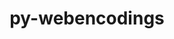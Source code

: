 ---
title: "py-webencodings"
layout: cache
categories: [package, develop]
meta: {"compilers": ["gcc@=11.1.0", "gcc@=11.4.0", "gcc@=9.4.0", "oneapi@=2024.2.1"], "num_specs": 40, "num_specs_by_stack": {"data-vis-sdk": 4, "e4s": 12, "e4s-neoverse-v2": 6, "e4s-neoverse_v1": 2, "e4s-oneapi": 14, "e4s-power": 2, "root": 40}, "oss": ["ubuntu20.04", "ubuntu22.04"], "platforms": ["linux"], "stacks": ["data-vis-sdk", "e4s", "e4s-neoverse-v2", "e4s-neoverse_v1", "e4s-oneapi", "e4s-power", "root"], "targets": ["neoverse_v1", "neoverse_v2", "ppc64le", "x86_64_v3"], "versions": ["0.5.1"]}
spec_details: [{"compiler": "oneapi@=2024.2.1", "hash": "3cx7wkx5wendpzf5p36hpayfimog77fs", "os": "ubuntu22.04", "platform": "linux", "size": "-", "stacks": ["e4s-oneapi", "root"], "tarball": "https://binaries.spack.io/develop/build_cache/linux-ubuntu22.04-x86_64_v3/oneapi-2024.2.1/py-webencodings-0.5.1/linux-ubuntu22.04-x86_64_v3-oneapi-2024.2.1-py-webencodings-0.5.1-3cx7wkx5wendpzf5p36hpayfimog77fs.spack", "target": "x86_64_v3", "variants": ["build_system=python_pip"], "versions": ["0.5.1"]}, {"compiler": "oneapi@=2024.2.1", "hash": "3ggyzqshkxbqxvfylclukst4zt7r7xhy", "os": "ubuntu22.04", "platform": "linux", "size": "-", "stacks": ["e4s-oneapi", "root"], "tarball": "https://binaries.spack.io/develop/build_cache/linux-ubuntu22.04-x86_64_v3/oneapi-2024.2.1/py-webencodings-0.5.1/linux-ubuntu22.04-x86_64_v3-oneapi-2024.2.1-py-webencodings-0.5.1-3ggyzqshkxbqxvfylclukst4zt7r7xhy.spack", "target": "x86_64_v3", "variants": ["build_system=python_pip"], "versions": ["0.5.1"]}, {"compiler": "gcc@=11.4.0", "hash": "3ujou3atyq573bxaoogp4qyeud3d3mgk", "os": "ubuntu22.04", "platform": "linux", "size": "-", "stacks": ["e4s", "root"], "tarball": "https://binaries.spack.io/develop/build_cache/linux-ubuntu22.04-x86_64_v3/gcc-11.4.0/py-webencodings-0.5.1/linux-ubuntu22.04-x86_64_v3-gcc-11.4.0-py-webencodings-0.5.1-3ujou3atyq573bxaoogp4qyeud3d3mgk.spack", "target": "x86_64_v3", "variants": ["build_system=python_pip"], "versions": ["0.5.1"]}, {"compiler": "oneapi@=2024.2.1", "hash": "6na7lnhgazc3yzpe2peo4lfflw5lspwu", "os": "ubuntu22.04", "platform": "linux", "size": "-", "stacks": ["e4s-oneapi", "root"], "tarball": "https://binaries.spack.io/develop/build_cache/linux-ubuntu22.04-x86_64_v3/oneapi-2024.2.1/py-webencodings-0.5.1/linux-ubuntu22.04-x86_64_v3-oneapi-2024.2.1-py-webencodings-0.5.1-6na7lnhgazc3yzpe2peo4lfflw5lspwu.spack", "target": "x86_64_v3", "variants": ["build_system=python_pip"], "versions": ["0.5.1"]}, {"compiler": "oneapi@=2024.2.1", "hash": "7xiejzld3fpc73wnr6gmu2gny4tpkqrw", "os": "ubuntu22.04", "platform": "linux", "size": "-", "stacks": ["e4s-oneapi", "root"], "tarball": "https://binaries.spack.io/develop/build_cache/linux-ubuntu22.04-x86_64_v3/oneapi-2024.2.1/py-webencodings-0.5.1/linux-ubuntu22.04-x86_64_v3-oneapi-2024.2.1-py-webencodings-0.5.1-7xiejzld3fpc73wnr6gmu2gny4tpkqrw.spack", "target": "x86_64_v3", "variants": ["build_system=python_pip"], "versions": ["0.5.1"]}, {"compiler": "oneapi@=2024.2.1", "hash": "a6vniofjywvx44zb56wsnj3hkqtl7bam", "os": "ubuntu22.04", "platform": "linux", "size": "-", "stacks": ["e4s-oneapi", "root"], "tarball": "https://binaries.spack.io/develop/build_cache/linux-ubuntu22.04-x86_64_v3/oneapi-2024.2.1/py-webencodings-0.5.1/linux-ubuntu22.04-x86_64_v3-oneapi-2024.2.1-py-webencodings-0.5.1-a6vniofjywvx44zb56wsnj3hkqtl7bam.spack", "target": "x86_64_v3", "variants": ["build_system=python_pip"], "versions": ["0.5.1"]}, {"compiler": "gcc@=11.4.0", "hash": "akggemcpyxyllgs4xcnlrbufop3uaae6", "os": "ubuntu22.04", "platform": "linux", "size": "-", "stacks": ["e4s", "root"], "tarball": "https://binaries.spack.io/develop/build_cache/linux-ubuntu22.04-x86_64_v3/gcc-11.4.0/py-webencodings-0.5.1/linux-ubuntu22.04-x86_64_v3-gcc-11.4.0-py-webencodings-0.5.1-akggemcpyxyllgs4xcnlrbufop3uaae6.spack", "target": "x86_64_v3", "variants": ["build_system=python_pip"], "versions": ["0.5.1"]}, {"compiler": "oneapi@=2024.2.1", "hash": "anlp7uzrncirfecqw5omgwtcsdmw6ax3", "os": "ubuntu22.04", "platform": "linux", "size": "-", "stacks": ["e4s-oneapi", "root"], "tarball": "https://binaries.spack.io/develop/build_cache/linux-ubuntu22.04-x86_64_v3/oneapi-2024.2.1/py-webencodings-0.5.1/linux-ubuntu22.04-x86_64_v3-oneapi-2024.2.1-py-webencodings-0.5.1-anlp7uzrncirfecqw5omgwtcsdmw6ax3.spack", "target": "x86_64_v3", "variants": ["build_system=python_pip"], "versions": ["0.5.1"]}, {"compiler": "oneapi@=2024.2.1", "hash": "cy7in23ptbvvfrhnh47y6p4hw2t6rvyf", "os": "ubuntu22.04", "platform": "linux", "size": "-", "stacks": ["e4s-oneapi", "root"], "tarball": "https://binaries.spack.io/develop/build_cache/linux-ubuntu22.04-x86_64_v3/oneapi-2024.2.1/py-webencodings-0.5.1/linux-ubuntu22.04-x86_64_v3-oneapi-2024.2.1-py-webencodings-0.5.1-cy7in23ptbvvfrhnh47y6p4hw2t6rvyf.spack", "target": "x86_64_v3", "variants": ["build_system=python_pip"], "versions": ["0.5.1"]}, {"compiler": "oneapi@=2024.2.1", "hash": "dj7vlz7tqetdds4t3ncd66vivquctiv4", "os": "ubuntu22.04", "platform": "linux", "size": "-", "stacks": ["e4s-oneapi", "root"], "tarball": "https://binaries.spack.io/develop/build_cache/linux-ubuntu22.04-x86_64_v3/oneapi-2024.2.1/py-webencodings-0.5.1/linux-ubuntu22.04-x86_64_v3-oneapi-2024.2.1-py-webencodings-0.5.1-dj7vlz7tqetdds4t3ncd66vivquctiv4.spack", "target": "x86_64_v3", "variants": ["build_system=python_pip"], "versions": ["0.5.1"]}, {"compiler": "gcc@=11.4.0", "hash": "dsoempumosed6yy7xn6ei76uiers4lix", "os": "ubuntu22.04", "platform": "linux", "size": "-", "stacks": ["e4s-neoverse-v2", "root"], "tarball": "https://binaries.spack.io/develop/build_cache/linux-ubuntu22.04-neoverse_v2/gcc-11.4.0/py-webencodings-0.5.1/linux-ubuntu22.04-neoverse_v2-gcc-11.4.0-py-webencodings-0.5.1-dsoempumosed6yy7xn6ei76uiers4lix.spack", "target": "neoverse_v2", "variants": ["build_system=python_pip"], "versions": ["0.5.1"]}, {"compiler": "gcc@=11.4.0", "hash": "duzywj7kv3474objnilku7x3h244bee3", "os": "ubuntu22.04", "platform": "linux", "size": "-", "stacks": ["e4s", "root"], "tarball": "https://binaries.spack.io/develop/build_cache/linux-ubuntu22.04-x86_64_v3/gcc-11.4.0/py-webencodings-0.5.1/linux-ubuntu22.04-x86_64_v3-gcc-11.4.0-py-webencodings-0.5.1-duzywj7kv3474objnilku7x3h244bee3.spack", "target": "x86_64_v3", "variants": ["build_system=python_pip"], "versions": ["0.5.1"]}, {"compiler": "gcc@=11.4.0", "hash": "ftmu6z26ch33hko453atawh5r3gtqd7y", "os": "ubuntu22.04", "platform": "linux", "size": "-", "stacks": ["e4s", "root"], "tarball": "https://binaries.spack.io/develop/build_cache/linux-ubuntu22.04-x86_64_v3/gcc-11.4.0/py-webencodings-0.5.1/linux-ubuntu22.04-x86_64_v3-gcc-11.4.0-py-webencodings-0.5.1-ftmu6z26ch33hko453atawh5r3gtqd7y.spack", "target": "x86_64_v3", "variants": ["build_system=python_pip"], "versions": ["0.5.1"]}, {"compiler": "gcc@=11.4.0", "hash": "fx6dthyvofi5yvh7mnshse7awxxkm3vz", "os": "ubuntu22.04", "platform": "linux", "size": "-", "stacks": ["e4s-neoverse-v2", "root"], "tarball": "https://binaries.spack.io/develop/build_cache/linux-ubuntu22.04-neoverse_v2/gcc-11.4.0/py-webencodings-0.5.1/linux-ubuntu22.04-neoverse_v2-gcc-11.4.0-py-webencodings-0.5.1-fx6dthyvofi5yvh7mnshse7awxxkm3vz.spack", "target": "neoverse_v2", "variants": ["build_system=python_pip"], "versions": ["0.5.1"]}, {"compiler": "gcc@=11.4.0", "hash": "g47hrrmlakqohyarqfmmcf7cmehzmr36", "os": "ubuntu22.04", "platform": "linux", "size": "-", "stacks": ["e4s-neoverse_v1", "root"], "tarball": "https://binaries.spack.io/develop/build_cache/linux-ubuntu22.04-neoverse_v1/gcc-11.4.0/py-webencodings-0.5.1/linux-ubuntu22.04-neoverse_v1-gcc-11.4.0-py-webencodings-0.5.1-g47hrrmlakqohyarqfmmcf7cmehzmr36.spack", "target": "neoverse_v1", "variants": ["build_system=python_pip"], "versions": ["0.5.1"]}, {"compiler": "gcc@=11.4.0", "hash": "h4hqlzi2yrwlkgxlss3br3r73idm2nb3", "os": "ubuntu22.04", "platform": "linux", "size": "-", "stacks": ["e4s", "root"], "tarball": "https://binaries.spack.io/develop/build_cache/linux-ubuntu22.04-x86_64_v3/gcc-11.4.0/py-webencodings-0.5.1/linux-ubuntu22.04-x86_64_v3-gcc-11.4.0-py-webencodings-0.5.1-h4hqlzi2yrwlkgxlss3br3r73idm2nb3.spack", "target": "x86_64_v3", "variants": ["build_system=python_pip"], "versions": ["0.5.1"]}, {"compiler": "gcc@=11.4.0", "hash": "h52psfljupzoeuri7gxfychhik4wo3iy", "os": "ubuntu22.04", "platform": "linux", "size": "-", "stacks": ["e4s", "root"], "tarball": "https://binaries.spack.io/develop/build_cache/linux-ubuntu22.04-x86_64_v3/gcc-11.4.0/py-webencodings-0.5.1/linux-ubuntu22.04-x86_64_v3-gcc-11.4.0-py-webencodings-0.5.1-h52psfljupzoeuri7gxfychhik4wo3iy.spack", "target": "x86_64_v3", "variants": ["build_system=python_pip"], "versions": ["0.5.1"]}, {"compiler": "gcc@=11.4.0", "hash": "j7k4jscz6pqatg4pc337wp4lcmpuillv", "os": "ubuntu22.04", "platform": "linux", "size": "-", "stacks": ["e4s-neoverse-v2", "root"], "tarball": "https://binaries.spack.io/develop/build_cache/linux-ubuntu22.04-neoverse_v2/gcc-11.4.0/py-webencodings-0.5.1/linux-ubuntu22.04-neoverse_v2-gcc-11.4.0-py-webencodings-0.5.1-j7k4jscz6pqatg4pc337wp4lcmpuillv.spack", "target": "neoverse_v2", "variants": ["build_system=python_pip"], "versions": ["0.5.1"]}, {"compiler": "gcc@=11.4.0", "hash": "k4qzqzdvjfnsc2i5uobwrumecvxdkzym", "os": "ubuntu22.04", "platform": "linux", "size": "-", "stacks": ["e4s", "root"], "tarball": "https://binaries.spack.io/develop/build_cache/linux-ubuntu22.04-x86_64_v3/gcc-11.4.0/py-webencodings-0.5.1/linux-ubuntu22.04-x86_64_v3-gcc-11.4.0-py-webencodings-0.5.1-k4qzqzdvjfnsc2i5uobwrumecvxdkzym.spack", "target": "x86_64_v3", "variants": ["build_system=python_pip"], "versions": ["0.5.1"]}, {"compiler": "gcc@=11.1.0", "hash": "keb3vtkdoxjvzzaxeskoi5hos4f5dvoy", "os": "ubuntu20.04", "platform": "linux", "size": "-", "stacks": ["data-vis-sdk", "root"], "tarball": "https://binaries.spack.io/develop/build_cache/linux-ubuntu20.04-x86_64_v3/gcc-11.1.0/py-webencodings-0.5.1/linux-ubuntu20.04-x86_64_v3-gcc-11.1.0-py-webencodings-0.5.1-keb3vtkdoxjvzzaxeskoi5hos4f5dvoy.spack", "target": "x86_64_v3", "variants": ["build_system=python_pip"], "versions": ["0.5.1"]}, {"compiler": "gcc@=11.4.0", "hash": "m5mdj6lbe5a2k2iwlifoizvzl4roqcev", "os": "ubuntu22.04", "platform": "linux", "size": "-", "stacks": ["e4s", "root"], "tarball": "https://binaries.spack.io/develop/build_cache/linux-ubuntu22.04-x86_64_v3/gcc-11.4.0/py-webencodings-0.5.1/linux-ubuntu22.04-x86_64_v3-gcc-11.4.0-py-webencodings-0.5.1-m5mdj6lbe5a2k2iwlifoizvzl4roqcev.spack", "target": "x86_64_v3", "variants": ["build_system=python_pip"], "versions": ["0.5.1"]}, {"compiler": "gcc@=11.1.0", "hash": "n3mwq33mfkm3p3xpuiqygpwblkunccwk", "os": "ubuntu20.04", "platform": "linux", "size": "-", "stacks": ["data-vis-sdk", "root"], "tarball": "https://binaries.spack.io/develop/build_cache/linux-ubuntu20.04-x86_64_v3/gcc-11.1.0/py-webencodings-0.5.1/linux-ubuntu20.04-x86_64_v3-gcc-11.1.0-py-webencodings-0.5.1-n3mwq33mfkm3p3xpuiqygpwblkunccwk.spack", "target": "x86_64_v3", "variants": ["build_system=python_pip"], "versions": ["0.5.1"]}, {"compiler": "oneapi@=2024.2.1", "hash": "o6pf3ukmh5kem5ijyxnqym5rytin4j5c", "os": "ubuntu22.04", "platform": "linux", "size": "-", "stacks": ["e4s-oneapi", "root"], "tarball": "https://binaries.spack.io/develop/build_cache/linux-ubuntu22.04-x86_64_v3/oneapi-2024.2.1/py-webencodings-0.5.1/linux-ubuntu22.04-x86_64_v3-oneapi-2024.2.1-py-webencodings-0.5.1-o6pf3ukmh5kem5ijyxnqym5rytin4j5c.spack", "target": "x86_64_v3", "variants": ["build_system=python_pip"], "versions": ["0.5.1"]}, {"compiler": "oneapi@=2024.2.1", "hash": "ohlizxu2mdlrzygditxspdv6ysbsnjz4", "os": "ubuntu22.04", "platform": "linux", "size": "-", "stacks": ["e4s-oneapi", "root"], "tarball": "https://binaries.spack.io/develop/build_cache/linux-ubuntu22.04-x86_64_v3/oneapi-2024.2.1/py-webencodings-0.5.1/linux-ubuntu22.04-x86_64_v3-oneapi-2024.2.1-py-webencodings-0.5.1-ohlizxu2mdlrzygditxspdv6ysbsnjz4.spack", "target": "x86_64_v3", "variants": ["build_system=python_pip"], "versions": ["0.5.1"]}, {"compiler": "oneapi@=2024.2.1", "hash": "ok3c3tcytzesqldwkvbx4psqcjvzqjvr", "os": "ubuntu22.04", "platform": "linux", "size": "-", "stacks": ["e4s-oneapi", "root"], "tarball": "https://binaries.spack.io/develop/build_cache/linux-ubuntu22.04-x86_64_v3/oneapi-2024.2.1/py-webencodings-0.5.1/linux-ubuntu22.04-x86_64_v3-oneapi-2024.2.1-py-webencodings-0.5.1-ok3c3tcytzesqldwkvbx4psqcjvzqjvr.spack", "target": "x86_64_v3", "variants": ["build_system=python_pip"], "versions": ["0.5.1"]}, {"compiler": "oneapi@=2024.2.1", "hash": "pscjgptovpopv4zw6trxkotb3asidg7r", "os": "ubuntu22.04", "platform": "linux", "size": "-", "stacks": ["e4s-oneapi", "root"], "tarball": "https://binaries.spack.io/develop/build_cache/linux-ubuntu22.04-x86_64_v3/oneapi-2024.2.1/py-webencodings-0.5.1/linux-ubuntu22.04-x86_64_v3-oneapi-2024.2.1-py-webencodings-0.5.1-pscjgptovpopv4zw6trxkotb3asidg7r.spack", "target": "x86_64_v3", "variants": ["build_system=python_pip"], "versions": ["0.5.1"]}, {"compiler": "gcc@=9.4.0", "hash": "q7v3dsxaeyy64edqi27i5nm56xw2ikgn", "os": "ubuntu20.04", "platform": "linux", "size": "-", "stacks": ["e4s-power", "root"], "tarball": "https://binaries.spack.io/develop/build_cache/linux-ubuntu20.04-ppc64le/gcc-9.4.0/py-webencodings-0.5.1/linux-ubuntu20.04-ppc64le-gcc-9.4.0-py-webencodings-0.5.1-q7v3dsxaeyy64edqi27i5nm56xw2ikgn.spack", "target": "ppc64le", "variants": ["build_system=python_pip"], "versions": ["0.5.1"]}, {"compiler": "gcc@=11.4.0", "hash": "qh4t2oox26o6qjsb4mhelssqishauo4t", "os": "ubuntu22.04", "platform": "linux", "size": "-", "stacks": ["e4s-neoverse_v1", "root"], "tarball": "https://binaries.spack.io/develop/build_cache/linux-ubuntu22.04-neoverse_v1/gcc-11.4.0/py-webencodings-0.5.1/linux-ubuntu22.04-neoverse_v1-gcc-11.4.0-py-webencodings-0.5.1-qh4t2oox26o6qjsb4mhelssqishauo4t.spack", "target": "neoverse_v1", "variants": ["build_system=python_pip"], "versions": ["0.5.1"]}, {"compiler": "gcc@=11.4.0", "hash": "qtkkxhukpnnkolhcstmmlcqajhtegm5s", "os": "ubuntu22.04", "platform": "linux", "size": "-", "stacks": ["e4s", "root"], "tarball": "https://binaries.spack.io/develop/build_cache/linux-ubuntu22.04-x86_64_v3/gcc-11.4.0/py-webencodings-0.5.1/linux-ubuntu22.04-x86_64_v3-gcc-11.4.0-py-webencodings-0.5.1-qtkkxhukpnnkolhcstmmlcqajhtegm5s.spack", "target": "x86_64_v3", "variants": ["build_system=python_pip"], "versions": ["0.5.1"]}, {"compiler": "oneapi@=2024.2.1", "hash": "shpv4zpouoonr2xk4h64vpee3sbjqzzg", "os": "ubuntu22.04", "platform": "linux", "size": "-", "stacks": ["e4s-oneapi", "root"], "tarball": "https://binaries.spack.io/develop/build_cache/linux-ubuntu22.04-x86_64_v3/oneapi-2024.2.1/py-webencodings-0.5.1/linux-ubuntu22.04-x86_64_v3-oneapi-2024.2.1-py-webencodings-0.5.1-shpv4zpouoonr2xk4h64vpee3sbjqzzg.spack", "target": "x86_64_v3", "variants": ["build_system=python_pip"], "versions": ["0.5.1"]}, {"compiler": "gcc@=11.4.0", "hash": "tdtriwdvztlrf5muev25gstanpef7vkd", "os": "ubuntu22.04", "platform": "linux", "size": "-", "stacks": ["e4s-neoverse-v2", "root"], "tarball": "https://binaries.spack.io/develop/build_cache/linux-ubuntu22.04-neoverse_v2/gcc-11.4.0/py-webencodings-0.5.1/linux-ubuntu22.04-neoverse_v2-gcc-11.4.0-py-webencodings-0.5.1-tdtriwdvztlrf5muev25gstanpef7vkd.spack", "target": "neoverse_v2", "variants": ["build_system=python_pip"], "versions": ["0.5.1"]}, {"compiler": "oneapi@=2024.2.1", "hash": "tqeraqj3cgpwwzq7sdrui62u2kc5sfrl", "os": "ubuntu22.04", "platform": "linux", "size": "-", "stacks": ["e4s-oneapi", "root"], "tarball": "https://binaries.spack.io/develop/build_cache/linux-ubuntu22.04-x86_64_v3/oneapi-2024.2.1/py-webencodings-0.5.1/linux-ubuntu22.04-x86_64_v3-oneapi-2024.2.1-py-webencodings-0.5.1-tqeraqj3cgpwwzq7sdrui62u2kc5sfrl.spack", "target": "x86_64_v3", "variants": ["build_system=python_pip"], "versions": ["0.5.1"]}, {"compiler": "gcc@=11.1.0", "hash": "u3b43on63q4msndbxxwxvvbzlpra2j4y", "os": "ubuntu20.04", "platform": "linux", "size": "-", "stacks": ["data-vis-sdk", "root"], "tarball": "https://binaries.spack.io/develop/build_cache/linux-ubuntu20.04-x86_64_v3/gcc-11.1.0/py-webencodings-0.5.1/linux-ubuntu20.04-x86_64_v3-gcc-11.1.0-py-webencodings-0.5.1-u3b43on63q4msndbxxwxvvbzlpra2j4y.spack", "target": "x86_64_v3", "variants": ["build_system=python_pip"], "versions": ["0.5.1"]}, {"compiler": "gcc@=11.4.0", "hash": "uwqms2bjxpf3uqxqjutg3hbtc6hxqb6v", "os": "ubuntu22.04", "platform": "linux", "size": "-", "stacks": ["e4s-neoverse-v2", "root"], "tarball": "https://binaries.spack.io/develop/build_cache/linux-ubuntu22.04-neoverse_v2/gcc-11.4.0/py-webencodings-0.5.1/linux-ubuntu22.04-neoverse_v2-gcc-11.4.0-py-webencodings-0.5.1-uwqms2bjxpf3uqxqjutg3hbtc6hxqb6v.spack", "target": "neoverse_v2", "variants": ["build_system=python_pip"], "versions": ["0.5.1"]}, {"compiler": "gcc@=11.1.0", "hash": "uww2ntxsxvnmrwzuzwfhpk7ff5wl6wvw", "os": "ubuntu20.04", "platform": "linux", "size": "-", "stacks": ["data-vis-sdk", "root"], "tarball": "https://binaries.spack.io/develop/build_cache/linux-ubuntu20.04-x86_64_v3/gcc-11.1.0/py-webencodings-0.5.1/linux-ubuntu20.04-x86_64_v3-gcc-11.1.0-py-webencodings-0.5.1-uww2ntxsxvnmrwzuzwfhpk7ff5wl6wvw.spack", "target": "x86_64_v3", "variants": ["build_system=python_pip"], "versions": ["0.5.1"]}, {"compiler": "gcc@=11.4.0", "hash": "uzuqrle4t7hwhd2kafycdzyjqx3dciox", "os": "ubuntu22.04", "platform": "linux", "size": "-", "stacks": ["e4s", "root"], "tarball": "https://binaries.spack.io/develop/build_cache/linux-ubuntu22.04-x86_64_v3/gcc-11.4.0/py-webencodings-0.5.1/linux-ubuntu22.04-x86_64_v3-gcc-11.4.0-py-webencodings-0.5.1-uzuqrle4t7hwhd2kafycdzyjqx3dciox.spack", "target": "x86_64_v3", "variants": ["build_system=python_pip"], "versions": ["0.5.1"]}, {"compiler": "gcc@=11.4.0", "hash": "wk4hnr3vp3rnadotzthqvgjgbevusste", "os": "ubuntu22.04", "platform": "linux", "size": "-", "stacks": ["e4s", "root"], "tarball": "https://binaries.spack.io/develop/build_cache/linux-ubuntu22.04-x86_64_v3/gcc-11.4.0/py-webencodings-0.5.1/linux-ubuntu22.04-x86_64_v3-gcc-11.4.0-py-webencodings-0.5.1-wk4hnr3vp3rnadotzthqvgjgbevusste.spack", "target": "x86_64_v3", "variants": ["build_system=python_pip"], "versions": ["0.5.1"]}, {"compiler": "gcc@=11.4.0", "hash": "xwfoy7fx5hactixa4wemtwni5xjhcxe5", "os": "ubuntu22.04", "platform": "linux", "size": "-", "stacks": ["e4s", "root"], "tarball": "https://binaries.spack.io/develop/build_cache/linux-ubuntu22.04-x86_64_v3/gcc-11.4.0/py-webencodings-0.5.1/linux-ubuntu22.04-x86_64_v3-gcc-11.4.0-py-webencodings-0.5.1-xwfoy7fx5hactixa4wemtwni5xjhcxe5.spack", "target": "x86_64_v3", "variants": ["build_system=python_pip"], "versions": ["0.5.1"]}, {"compiler": "gcc@=9.4.0", "hash": "zek24jclytxmbqesg7epa2x76ffuskje", "os": "ubuntu20.04", "platform": "linux", "size": "-", "stacks": ["e4s-power", "root"], "tarball": "https://binaries.spack.io/develop/build_cache/linux-ubuntu20.04-ppc64le/gcc-9.4.0/py-webencodings-0.5.1/linux-ubuntu20.04-ppc64le-gcc-9.4.0-py-webencodings-0.5.1-zek24jclytxmbqesg7epa2x76ffuskje.spack", "target": "ppc64le", "variants": ["build_system=python_pip"], "versions": ["0.5.1"]}, {"compiler": "gcc@=11.4.0", "hash": "zqnvn5ptzvqlqqlm52jrhrien7xzhc4p", "os": "ubuntu22.04", "platform": "linux", "size": "-", "stacks": ["e4s-neoverse-v2", "root"], "tarball": "https://binaries.spack.io/develop/build_cache/linux-ubuntu22.04-neoverse_v2/gcc-11.4.0/py-webencodings-0.5.1/linux-ubuntu22.04-neoverse_v2-gcc-11.4.0-py-webencodings-0.5.1-zqnvn5ptzvqlqqlm52jrhrien7xzhc4p.spack", "target": "neoverse_v2", "variants": ["build_system=python_pip"], "versions": ["0.5.1"]}]
---